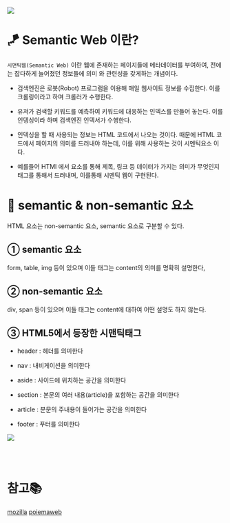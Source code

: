 ![](https://images.velog.io/images/doomchit_3/post/5d65e8d3-581a-48dd-96bb-2c251f36ea0b/image.png)

# 🪁 Semantic Web 이란?
`시맨틱웹(Semantic Web)` 이란 웹에 존재하는 페이지들에 메타데이터를 부여하여, 전에는 잡다하게 늘어졌던 정보들에 의미 와 관련성을 갖게하는 개념이다.

- 검색엔진은 로봇(Robot) 프로그램을 이용해 매일 웹사이트 정보를 수집한다. 이를 크롤링이라고 하며 크롤러가 수행한다.

- 유저가 검색할 키워드를 예측하여 키워드에 대응하는 인덱스를 만들어 놓는다. 이를 인뎅싱이라 하며 검색엔진 인덱서가 수행한다.

- 인덱싱을 할 때 사용되는 정보는 HTML 코드에서 나오는 것이다. 때문에 HTML 코드에서 페이지의 의미를 드러내야 하는데, 이를 위해 사용하는 것이 시멘틱요소 이다. 

- 예를들어 HTMl 에서 요소를 통해 제목, 링크 등 데이터가 가지는 의미가 무엇인지 태그를 통해서 드러내며, 이를통해 시멘틱 웹이 구현된다.


# 🎳 semantic & non-semantic 요소
HTML 요소는 non-semantic 요소, semantic 요소로 구분할 수 있다.

## ① semantic 요소
form, table, img 등이 있으며 이들 태그는 content의 의미를 명확히 설명한다,


## ② non-semantic 요소
div, span 등이 있으며 이들 태그는 content에 대하여 어떤 설명도 하지 않는다.

## ③ HTML5에서 등장한 시맨틱태그
- header : 헤더를 의미한다

- nav : 내비게이션을 의미한다

- aside : 사이드에 위치하는 공간을 의미한다

- section : 본문의 여러 내용(article)을 포함하는 공간을 의미한다

- article : 분문의 주내용이 들어가는 공간을 의미한다

- footer : 푸터를 의미한다

![](https://images.velog.io/images/doomchit_3/post/98f7251f-f778-4ca2-8f95-d694689427ba/image.png)


<br/>
<br/>

# 참고📚
[mozilla](https://developer.mozilla.org/ko/docs/Web/HTML)
[poiemaweb](https://poiemaweb.com/html5-semantic-web)
